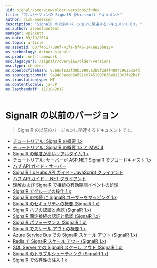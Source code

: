 ```yaml
---
uid: signalr/overview/older-versions/index
title: "古いバージョンの SignalR |Microsoft ドキュメント"
author: rick-anderson
description: "SignalR の以前のバージョンに関連するドキュメントです。"
ms.author: aspnetcontent
manager: wpickett
ms.date: 09/19/2014
ms.topic: article
ms.assetid: 607f4617-380f-41fa-bf46-147e82bb8124
ms.technology: dotnet-signalr
ms.prod: .net-framework
msc.legacyurl: /signalr/overview/older-versions
msc.type: chapter
ms.openlocfilehash: 93e8dfe32fd0b38905a3b0f2d4f4894c9625ca4d
ms.sourcegitcommit: 9a9483aceb34591c97451997036a9120c3fe2baf
ms.translationtype: MT
ms.contentlocale: ja-JP
ms.lasthandoff: 11/10/2017
---
```

<a name="signalr-older-versions"></a>SignalR の以前のバージョン
====================
> SignalR の以前のバージョンに関連するドキュメントです。


- [チュートリアル: SignalR の概要 1.x](tutorial-getting-started-with-signalr.md)
- [チュートリアル: SignalR の概要 1.x と MVC 4](tutorial-getting-started-with-signalr-and-mvc-4.md)
- [SignalR の頻度が高いリアルタイム 1.x](tutorial-high-frequency-realtime-with-signalr.md)
- [チュートリアル: サーバーが ASP.NET SignalR でブロードキャスト 1.x](tutorial-server-broadcast-with-aspnet-signalr.md)
- [ハブ API ガイド - サーバー](signalr-1x-hubs-api-guide-server.md)
- [SignalR 1.x Hubs API ガイド - JavaScript クライアント](signalr-1x-hubs-api-guide-javascript-client.md)
- [ハブ API ガイド - .NET クライアント](signalr-1x-hubs-api-guide-net-client.md)
- [理解および SignalR で接続の有効期間イベントの処理](handling-connection-lifetime-events.md)
- [SignalR でグループの操作 1.x](working-with-groups.md)
- [SignalR の接続 に SignalR ユーザーをマッピング 1.x](mapping-users-to-connections.md)
- [SignalR のセキュリティの概要 (SignalR 1.x)](introduction-to-security.md)
- [SignalR ハブの認証と承認 (SignalR 1.x)](hub-authorization.md)
- [SignalR 固定接続の認証と承認 (SignalR 1.x)](persistent-connection-authorization.md)
- [SignalR パフォーマンス (SignalR 1.x)](signalr-performance.md)
- [SignalR でスケール アウトの概要 1.x](scaleout-in-signalr.md)
- [Azure Service Bus での SignalR スケール アウト (SignalR 1.x)](scaleout-with-windows-azure-service-bus.md)
- [Redis で SignalR スケール アウト (SignalR 1.x)](scaleout-with-redis.md)
- [SQL Server での SignalR スケール アウト (SignalR 1.x)](scaleout-with-sql-server.md)
- [SignalR のトラブルシューティング (SignalR 1.x)](troubleshooting.md)
- [SignalR で依存性の注入 1.x](dependency-injection.md)
